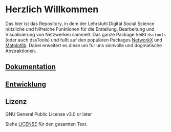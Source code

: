 # Herzlich Willkommen

Das hier ist das Repository, in dem der Lehrstuhl Digital Social Science
nützliche und hilfreiche Funktionen für die Erstellung, Bearbeitung und
Visualisierung von Netzwerken sammelt. Das ganze Package heißt `dsstools` (oder
auch dssTools) und fußt auf den populären Packages
[NetworkX](https://networkx.org/) und [Matplotlib](https://matplotlib.org/).
Dabei erweitert es diese um für uns sinnvolle und dogmatische Abstraktionen.

## [Dokumentation](https://dss-docsearch.wiso.uni-hamburg.de/dsstools/latest/)

## [Entwicklung](https://dss-docsearch.wiso.uni-hamburg.de/dsstools/latest/development/)

## Lizenz

GNU General Public License v3.0 or later

Siehe [LICENSE](LICENSE) für den gesamten Text.
